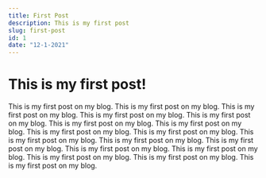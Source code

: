 ```yaml
---
title: First Post
description: This is my first post
slug: first-post
id: 1
date: "12-1-2021"
---
```


# This is my first post! 

This is my first post on my blog. This is my first post on my blog. This is my first post on my blog. This is my first post on my blog. This is my first post on my blog. This is my first post on my blog. This is my first post on my blog. This is my first post on my blog. This is my first post on my blog. This is my first post on my blog. This is my first post on my blog. This is my first post on my blog. This is my first post on my blog. This is my first post on my blog. This is my first post on my blog. This is my first post on my blog. This is my first post on my blog. 
